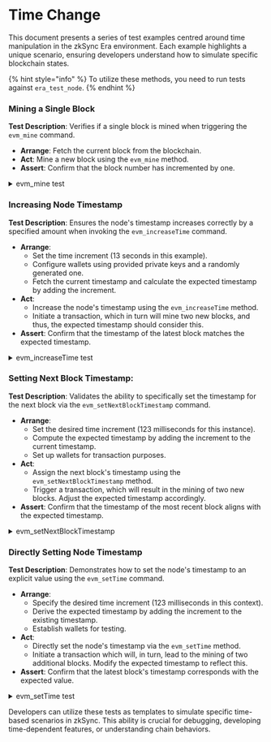 # Time Change

This document presents a series of test examples centred around time manipulation in the zkSync Era environment. Each example highlights a unique scenario, ensuring developers understand how to simulate specific blockchain states.

{% hint style="info" %}
To utilize these methods, you need to run tests against `era_test_node`.
{% endhint %}

### **Mining a Single Block**

**Test Description**: Verifies if a single block is mined when triggering the `evm_mine` command.

- **Arrange**: Fetch the current block from the blockchain.
- **Act**: Mine a new block using the `evm_mine` method.
- **Assert**: Confirm that the block number has incremented by one.

<details>

<summary>evm_mine test</summary>

```typescript
describe("evm_mine", function () {
  it("Should mine one block", async function () {
    // Arrange
    const startingBlock = await provider.getBlock("latest");

    // Act
    await provider.send("evm_mine", []);

    // Assert
    const latestBlock = await provider.getBlock("latest");
    expect(latestBlock.number).to.equal(startingBlock.number + 1);
  });
});
```

</details>

### **Increasing Node Timestamp**

**Test Description**: Ensures the node's timestamp increases correctly by a specified amount when invoking the `evm_increaseTime` command.

- **Arrange**:
  - Set the time increment (13 seconds in this example).
  - Configure wallets using provided private keys and a randomly generated one.
  - Fetch the current timestamp and calculate the expected timestamp by adding the increment.
- **Act**:
  - Increase the node's timestamp using the `evm_increaseTime` method.
  - Initiate a transaction, which in turn will mine two new blocks, and thus, the expected timestamp should consider this.
- **Assert**: Confirm that the timestamp of the latest block matches the expected timestamp.

<details>

<summary>evm_increaseTime test</summary>

```typescript
describe("evm_increaseTime", function () {
  it("Should increase current timestamp of the node", async function () {
    // Arrange
    const timeIncreaseInSeconds = 13;
    const wallet = new Wallet(RichAccounts[0].PrivateKey, provider);
    const userWallet = Wallet.createRandom().connect(provider);
    let expectedTimestamp: number = await provider.send("config_getCurrentTimestamp", []);
    expectedTimestamp += timeIncreaseInSeconds * 1000;

    // Act
    await provider.send("evm_increaseTime", [timeIncreaseInSeconds]);

    await wallet.sendTransaction({
      to: userWallet.address,
      value: ethers.utils.parseEther("0.1"),
    });
    expectedTimestamp += 2; // New transaction will add two blocks

    // Assert
    const newBlockTimestamp = (await provider.getBlock("latest")).timestamp;
    expect(newBlockTimestamp).to.equal(expectedTimestamp);
  });
});
```

</details>

### **Setting Next Block Timestamp:**

**Test Description**: Validates the ability to specifically set the timestamp for the next block via the `evm_setNextBlockTimestamp` command.

- **Arrange**:
  - Set the desired time increment (123 milliseconds for this instance).
  - Compute the expected timestamp by adding the increment to the current timestamp.
  - Set up wallets for transaction purposes.
- **Act**:
  - Assign the next block's timestamp using the `evm_setNextBlockTimestamp` method.
  - Trigger a transaction, which will result in the mining of two new blocks. Adjust the expected timestamp accordingly.
- **Assert**: Confirm that the timestamp of the most recent block aligns with the expected timestamp.

<details>

<summary>evm_setNextBlockTimestamp</summary>

```typescript
describe("evm_setNextBlockTimestamp", function () {
  it("Should set current timestamp of the node to specific value", async function () {
    // Arrange
    const timeIncreaseInMS = 123;
    let expectedTimestamp: number = await provider.send("config_getCurrentTimestamp", []);
    expectedTimestamp += timeIncreaseInMS;
    const wallet = new Wallet(RichAccounts[0].PrivateKey, provider);
    const userWallet = Wallet.createRandom().connect(provider);

    // Act
    await provider.send("evm_setNextBlockTimestamp", [expectedTimestamp]);

    await wallet.sendTransaction({
      to: userWallet.address,
      value: ethers.utils.parseEther("0.1"),
    });
    expectedTimestamp += 2; // New transaction will add two blocks

    // Assert
    const newBlockTimestamp = (await provider.getBlock("latest")).timestamp;
    expect(newBlockTimestamp).to.equal(expectedTimestamp);
  });
});
```

</details>

### **Directly Setting Node Timestamp**

**Test Description**: Demonstrates how to set the node's timestamp to an explicit value using the `evm_setTime` command.

- **Arrange**:
  - Specify the desired time increment (123 milliseconds in this context).
  - Derive the expected timestamp by adding the increment to the existing timestamp.
  - Establish wallets for testing.
- **Act**:
  - Directly set the node's timestamp via the `evm_setTime` method.
  - Initiate a transaction which will, in turn, lead to the mining of two additional blocks. Modify the expected timestamp to reflect this.
- **Assert**: Confirm that the latest block's timestamp corresponds with the expected value.

<details>

<summary>evm_setTime test</summary>

```typescript
describe("evm_setTime", function () {
  it("Should set current timestamp of the node to specific value", async function () {
    // Arrange
    const timeIncreaseInMS = 123;
    let expectedTimestamp: number = await provider.send("config_getCurrentTimestamp", []);
    expectedTimestamp += timeIncreaseInMS;
    const wallet = new Wallet(RichAccounts[0].PrivateKey, provider);
    const userWallet = Wallet.createRandom().connect(provider);

    // Act
    await provider.send("evm_setTime", [expectedTimestamp]);

    await wallet.sendTransaction({
      to: userWallet.address,
      value: ethers.utils.parseEther("0.1"),
    });
    expectedTimestamp += 2; // New transaction will add two blocks

    // Assert
    const newBlockTimestamp = (await provider.getBlock("latest")).timestamp;
    expect(newBlockTimestamp).to.equal(expectedTimestamp);
  });
});
```

</details>

Developers can utilize these tests as templates to simulate specific time-based scenarios in zkSync. This ability is crucial for debugging, developing time-dependent features, or understanding chain behaviors.
